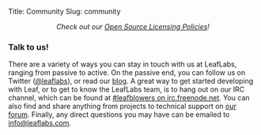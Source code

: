 Title: Community
Slug: community

<center>
<em>Check out our <a href="/licensing/">Open Source Licensing Policies</a>!</em>
</center>

<h3>Talk to us!</h3>

There are a variety of ways you can stay in touch with us at LeafLabs, ranging
from passive to active. On the passive end, you can follow us on Twitter 
(<a href="http://twitter.com/leaflabs">@leaflabs</a>), or read our 
<a href="/blog/">blog</a>. A great way to get started
developing with Leaf, or to get to know the LeafLabs team, is to hang out on
our IRC channel, which can be found at 
<a href="http://webchat.freenode.net/">#leafblowers on irc.freenode.net</a>. You
can also find and share anything from projects to technical support on <a
href="http://forums.leaflabs.com">our forum</a>. Finally, any direct questions
you may have can be emailed to <a href="mailto:info@leaflabs.com">info@leaflabs.com</a>.

<script src="http://widgets.twimg.com/j/2/widget.js"></script>
 <script type="text/javascript">// <![CDATA[
new TWTR.Widget({
  version: 2,
  type: 'list',
  rpp: 30,
  interval: 6000,
  title: 'ugh twitter ugh',
  subject: '',
  width: 'auto',
  height: 200,
  theme: {
    shell: {
      background: '#33941f',
      color: '#ffffff'
    },
    tweets: {
      background: '#ffffff',
      color: '#444444',
      links: '#397adb'
    }
  },
  features: {
    scrollbar: true,
    loop: false,
    live: false,
    hashtags: true,
    timestamp: true,
    avatars: true,
    behavior: 'all'
  }
}).render().setList('leaflabs', 'community').start();
// ]]></script>

<script src="http://l.yimg.com/a/i/us/pps/listbadge_1.3.js">{"pipe_id":"6741f7b433b24f615b011aad478512d7","_btype":"list","width":"770","height":"400"}</script>
